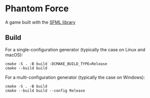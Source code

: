 # Phantom Force

A game built with the [SFML library](https://www.sfml-dev.org)

## Build

For a single-configuration generator (typically the case on Linux and macOS):

```
cmake -S . -B build -DCMAKE_BUILD_TYPE=Release
cmake --build build
```

For a multi-configuration generator (typically the case on Windows):

```
cmake -S . -B build
cmake --build build --config Release
```
